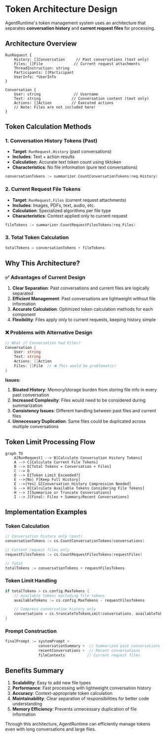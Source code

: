 # Token Architecture Design

AgentRuntime's token management system uses an architecture that separates **conversation history** and **current request files** for processing.

## Architecture Overview

```
RunRequest {
    History: []Conversation     // Past conversations (text only)
    Files: []File              // Current request attachments
    ThreadInstruction: string
    Participants: []Participant
    UserInfo: *UserInfo
}

Conversation {
    User: string               // Username
    Text: string              // Conversation content (text only)
    Actions: []Action         // Executed actions
    // Note: Files are not included here!
}
```

## Token Calculation Methods

### 1. Conversation History Tokens (Past)

- **Target**: `RunRequest.History` (past conversations)
- **Includes**: Text + action results
- **Calculation**: Accurate text token count using tiktoken
- **Characteristics**: No file information (pure text conversations)

```go
conversationTokens := summarizer.CountConversationTokens(req.History)
```

### 2. Current Request File Tokens

- **Target**: `RunRequest.Files` (current request attachments)
- **Includes**: Images, PDFs, text, audio, etc.
- **Calculation**: Specialized algorithms per file type
- **Characteristics**: Context applied only to current request

```go
fileTokens := summarizer.CountRequestFilesTokens(req.Files)
```

### 3. Total Token Calculation

```go
totalTokens = conversationTokens + fileTokens
```

## Why This Architecture?

### ✅ Advantages of Current Design

1. **Clear Separation**: Past conversations and current files are logically separated
2. **Efficient Management**: Past conversations are lightweight without file information
3. **Accurate Calculation**: Optimized token calculation methods for each component
4. **Flexibility**: Files apply only to current requests, keeping history simple

### ❌ Problems with Alternative Design

```go
// What if Conversation had Files?
Conversation {
    User: string
    Text: string
    Actions: []Action
    Files: []File  // ❌ This would be problematic!
}
```

**Issues:**

1. **Bloated History**: Memory/storage burden from storing file info in every past conversation
2. **Increased Complexity**: Files would need to be considered during summarization
3. **Consistency Issues**: Different handling between past files and current files
4. **Unnecessary Duplication**: Same files could be duplicated across multiple conversations

## Token Limit Processing Flow

```mermaid
graph TD
    A[RunRequest] --> B[Calculate Conversation History Tokens]
    A --> C[Calculate Current File Tokens]
    B --> D[Total Tokens = Conversation + Files]
    C --> D
    D --> E{Token Limit Exceeded?}
    E -->|No| F[Keep Full History]
    E -->|Yes| G[Conversation History Compression Needed]
    G --> H[Calculate Available Tokens Considering File Tokens]
    H --> I[Summarize or Truncate Conversations]
    I --> J[Final: Files + Summary/Recent Conversations]
```

## Implementation Examples

### Token Calculation

```go
// Conversation history only (past)
conversationTokens := cs.CountConversationTokens(conversations)

// Current request files only
requestFilesTokens := cs.CountRequestFilesTokens(requestFiles)

// Total
totalTokens := conversationTokens + requestFilesTokens
```

### Token Limit Handling

```go
if totalTokens > cs.config.MaxTokens {
    // Available tokens excluding file tokens
    availableTokens := cs.config.MaxTokens - requestFilesTokens

    // Compress conversation history only
    conversations = cs.truncateToTokenLimit(conversations, availableTokens)
}
```

### Prompt Construction

```go
finalPrompt := systemPrompt +
               conversationSummary +  // Summarized past conversations
               recentConversations +  // Recent conversations
               fileContexts          // Current request files
```

## Benefits Summary

1. **Scalability**: Easy to add new file types
2. **Performance**: Fast processing with lightweight conversation history
3. **Accuracy**: Context-appropriate token calculation
4. **Maintainability**: Clear separation of responsibilities for better code understanding
5. **Memory Efficiency**: Prevents unnecessary duplication of file information

Through this architecture, AgentRuntime can efficiently manage tokens even with long conversations and large files.
